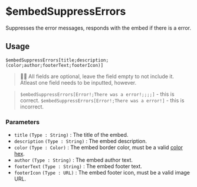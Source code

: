 # $embedSuppressErrors
Suppresses the error messages, responds with the embed if there is a error.

## Usage
```
$embedSuppressErrors[title;description;(color;author;footerText;footerIcon)]
``` 
> 🧙‍♂️ All fields are optional, leave the field empty to not include it. Atleast one field needs to be inputted, however.

> `$embedSuppressErrors[Error!;There was a error!;;;;]` - this is correct. `$embedSuppressErrors[Error!;There was a error!]` - this is incorrect.

### Parameters
- `title` `(Type : String)` : The title of the embed.
- `description` `(Type : String)` : The embed description.
- `color` `(Type : Color)` : The embed border color, must be a valid [color hex](https://htmlcolorcodes.com/color-picker).
- `author` `(Type : String)` : The embed author text.
- `footerText` `(Type : String)` : The embed footer text.
- `footerIcon` `(Type : URL)` : The embed footer icon, must be a valid image URL.
